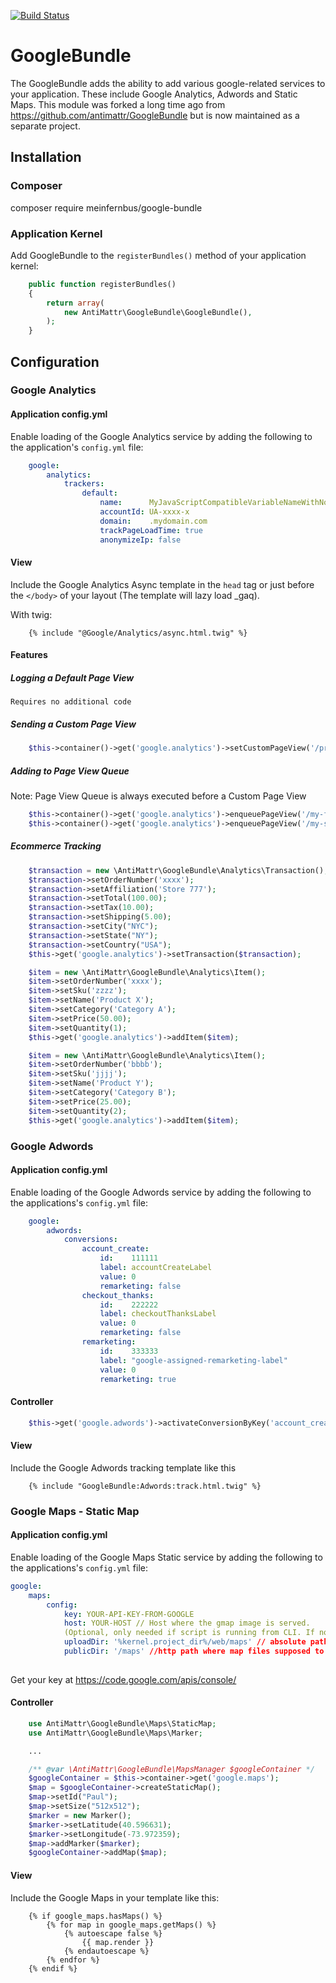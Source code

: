[![Build Status](https://travis-ci.org/meinfernbus/GoogleBundle.svg?branch=master)](https://travis-ci.org/meinfernbus/GoogleBundle)

# GoogleBundle

The GoogleBundle adds the ability to add various google-related services
to your application. These include Google Analytics, Adwords and Static Maps.
This module was forked a long time ago from https://github.com/antimattr/GoogleBundle but is now maintained as a separate project.

## Installation

### Composer
composer require meinfernbus/google-bundle

### Application Kernel

Add GoogleBundle to the `registerBundles()` method of your application kernel:

```php
    public function registerBundles()
    {
        return array(
            new AntiMattr\GoogleBundle\GoogleBundle(),
        );
    }
```

## Configuration

### Google Analytics

#### Application config.yml

Enable loading of the Google Analytics service by adding the following to
the application's `config.yml` file:

```yaml
    google:
        analytics:
            trackers:
                default:
                    name:      MyJavaScriptCompatibleVariableNameWithNoSpaces
                    accountId: UA-xxxx-x
                    domain:    .mydomain.com
                    trackPageLoadTime: true
                    anonymizeIp: false
```

#### View

Include the Google Analytics Async template in the `head` tag or just before the `</body>` of your layout (The template will lazy load _gaq).

With twig:

```twig
    {% include "@Google/Analytics/async.html.twig" %}
```

#### Features

##### Logging a Default Page View

    Requires no additional code

##### Sending a Custom Page View

```php
    $this->container()->get('google.analytics')->setCustomPageView('/profile/'.$username);
```

##### Adding to Page View Queue

Note: Page View Queue is always executed before a Custom Page View

```php
    $this->container()->get('google.analytics')->enqueuePageView('/my-first-page-view-in-queue');
    $this->container()->get('google.analytics')->enqueuePageView('/my-second-page-view-in-queue');
```

##### Ecommerce Tracking

```php
    $transaction = new \AntiMattr\GoogleBundle\Analytics\Transaction();
    $transaction->setOrderNumber('xxxx');
    $transaction->setAffiliation('Store 777');
    $transaction->setTotal(100.00);
    $transaction->setTax(10.00);
    $transaction->setShipping(5.00);
    $transaction->setCity("NYC");
    $transaction->setState("NY");
    $transaction->setCountry("USA");
    $this->get('google.analytics')->setTransaction($transaction);

    $item = new \AntiMattr\GoogleBundle\Analytics\Item();
    $item->setOrderNumber('xxxx');
    $item->setSku('zzzz');
    $item->setName('Product X');
    $item->setCategory('Category A');
    $item->setPrice(50.00);
    $item->setQuantity(1);
    $this->get('google.analytics')->addItem($item);

    $item = new \AntiMattr\GoogleBundle\Analytics\Item();
    $item->setOrderNumber('bbbb');
    $item->setSku('jjjj');
    $item->setName('Product Y');
    $item->setCategory('Category B');
    $item->setPrice(25.00);
    $item->setQuantity(2);
    $this->get('google.analytics')->addItem($item);
```

### Google Adwords

#### Application config.yml

Enable loading of the Google Adwords service by adding the following to
the applications's `config.yml` file:

```yaml
    google:
        adwords:
            conversions:
                account_create:
                    id:    111111
                    label: accountCreateLabel
                    value: 0
                    remarketing: false
                checkout_thanks:
                    id:    222222
                    label: checkoutThanksLabel
                    value: 0
                    remarketing: false
                remarketing:
                    id:    333333
                    label: "google-assigned-remarketing-label"
                    value: 0
                    remarketing: true
```

#### Controller

```php
    $this->get('google.adwords')->activateConversionByKey('account_create');
```

#### View

Include the Google Adwords tracking template like this

```twig
    {% include "GoogleBundle:Adwords:track.html.twig" %}
```

### Google Maps - Static Map

#### Application config.yml

Enable loading of the Google Maps Static service by adding the following to
the applications's `config.yml` file:

```yaml
google:
    maps:
        config:
            key: YOUR-API-KEY-FROM-GOOGLE
            host: YOUR-HOST // Host where the gmap image is served.
            (Optional, only needed if script is running from CLI. If not set $_SERVER is used)
            uploadDir: '%kernel.project_dir%/web/maps' // absolute path to directory where map files
            publicDir: '/maps' //http path where map files supposed to be publicly available
           
```

Get your key at https://code.google.com/apis/console/

#### Controller

```php
    use AntiMattr\GoogleBundle\Maps\StaticMap;
    use AntiMattr\GoogleBundle\Maps\Marker;

    ...

    /** @var \AntiMattr\GoogleBundle\MapsManager $googleContainer */
    $googleContainer = $this->container->get('google.maps');
    $map = $googleContainer->createStaticMap();
    $map->setId("Paul");
    $map->setSize("512x512");
    $marker = new Marker();
    $marker->setLatitude(40.596631);
    $marker->setLongitude(-73.972359);
    $map->addMarker($marker);
    $googleContainer->addMap($map);
```

#### View

Include the Google Maps in your template like this:

```twig
    {% if google_maps.hasMaps() %}
		{% for map in google_maps.getMaps() %}
			{% autoescape false %}
				{{ map.render }}
			{% endautoescape %}
		{% endfor %}
	{% endif %}
```

